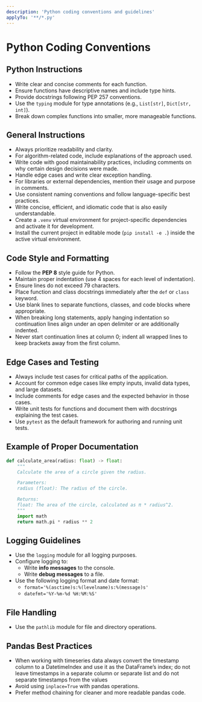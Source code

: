 ```yaml
---
description: 'Python coding conventions and guidelines'
applyTo: '**/*.py'
---
```


# Python Coding Conventions

## Python Instructions

- Write clear and concise comments for each function.
- Ensure functions have descriptive names and include type hints.
- Provide docstrings following PEP 257 conventions.
- Use the `typing` module for type annotations (e.g., `List[str]`, `Dict[str, int]`).
- Break down complex functions into smaller, more manageable functions.

## General Instructions

- Always prioritize readability and clarity.
- For algorithm-related code, include explanations of the approach used.
- Write code with good maintainability practices, including comments on why certain design decisions were made.
- Handle edge cases and write clear exception handling.
- For libraries or external dependencies, mention their usage and purpose in comments.
- Use consistent naming conventions and follow language-specific best practices.
- Write concise, efficient, and idiomatic code that is also easily understandable.
- Create a `.venv` virtual environment for project-specific dependencies and activate it for development.
- Install the current project in editable mode (`pip install -e .`) inside the active virtual environment.

## Code Style and Formatting

- Follow the **PEP 8** style guide for Python.
- Maintain proper indentation (use 4 spaces for each level of indentation).
- Ensure lines do not exceed 79 characters.
- Place function and class docstrings immediately after the `def` or `class` keyword.
- Use blank lines to separate functions, classes, and code blocks where appropriate.
- When breaking long statements, apply hanging indentation so continuation lines align under an open delimiter or are additionally indented.
- Never start continuation lines at column 0; indent all wrapped lines to keep brackets away from the first column.

## Edge Cases and Testing

- Always include test cases for critical paths of the application.
- Account for common edge cases like empty inputs, invalid data types, and large datasets.
- Include comments for edge cases and the expected behavior in those cases.
- Write unit tests for functions and document them with docstrings explaining the test cases.
- Use `pytest` as the default framework for authoring and running unit tests.

## Example of Proper Documentation

```python
def calculate_area(radius: float) -> float:
    """
    Calculate the area of a circle given the radius.

    Parameters:
    radius (float): The radius of the circle.

    Returns:
    float: The area of the circle, calculated as π * radius^2.
    """
    import math
    return math.pi * radius ** 2
```

## Logging Guidelines
- Use the `logging` module for all logging purposes.
- Configure logging to:
  - Write **info messages** to the console.
  - Write **debug messages** to a file.
- Use the following logging format and date format:
  - `format='%(asctime)s:%(levelname)s:%(message)s'`
  - `datefmt='%Y-%m-%d %H:%M:%S'`

## File Handling
- Use the `pathlib` module for file and directory operations.

## Pandas Best Practices
- When working with timeseries data always convert the timestamp
  column to a DatetimeIndex and use it as the DataFrame’s index;
  do not leave timestamps in a separate column or separate list
  and do not separate timestamps from the values
- Avoid using `inplace=True` with pandas operations.
- Prefer method chaining for cleaner and more readable pandas code.